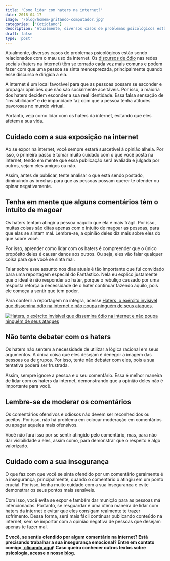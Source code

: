 ```yaml
---
title: 'Como lidar com haters na internet?'
date: 2018-04-17
image: '/blog/homem-gritando-computador.jpg'
categories: ['Cotidiano']
description: 'Atualmente, diversos casos de problemas psicológicos estão sendo relacionados com o mau uso da internet. Os discursos de ódio, haters na internet...'
draft: false
type: 'post'
---
```


Atualmente, diversos casos de problemas psicológicos estão sendo relacionados com o mau uso da internet. Os [discursos de ódio](https://www.infoescola.com/direito/discurso-de-odio/) nas redes sociais (haters na internet) têm se tornado cada vez mais comuns e podem fazer com que uma pessoa se sinta menosprezada, principalmente quando esse discurso é dirigida a ela.

A internet é um local favorável para que as pessoas possam se esconder e propagar opiniões que não são socialmente aceitáveis. Por isso, a maioria dos haters decidem esconder a sua real identidade. Essa falsa sensação de “invisibilidade” e de impunidade faz com que a pessoa tenha atitudes pavorosas no mundo virtual.

Portanto, veja como lidar com os haters da internet, evitando que eles afetem a sua vida.

## **Cuidado com a sua exposição na internet**

Ao se expor na internet, você sempre estará suscetível à opinião alheia. Por isso, o primeiro passo é tomar muito cuidado com o que você posta na internet, tendo em mente que essa publicação será avaliada e julgada por outros, sejam eles amigos ou não.

Assim, antes de publicar, tente analisar o que está sendo postado, diminuindo as brechas para que as pessoas possam querer te ofender ou opinar negativamente.

## **Tenha em mente que alguns comentários têm o intuito de magoar**

Os haters tentam atingir a pessoa naquilo que ela é mais frágil. Por isso, muitas coisas são ditas apenas com o intuito de magoar as pessoas, para que elas se sintam mal. Lembre-se, a opinião deles diz mais sobre eles do que sobre você.

Por isso, aprender como lidar com os haters é compreender que o único propósito deles é causar danos aos outros. Ou seja, eles vão falar qualquer coisa para que você se sinta mal.

Falar sobre esse assunto nos dias atuais é tão importante que fui convidado para uma reportagem especial do Fantástico. Nela eu explico justamente que o ideal é não responder ao hater, porque o rebuliço causado por uma resposta reforça a necessidade de o hater continuar fazendo aquilo, pois ele começa a sentir que tem poder.

Para conferir a reportagem na íntegra, acesse [Haters, o exército invisível que dissemina ódio na internet e não poupa ninguém de seus ataques](https://g1.globo.com/fantastico/noticia/2021/09/05/haters-o-exercito-invisivel-que-dissemina-odio-na-internet-e-nao-poupa-ninguem-de-seus-ataques.ghtml).

[![Haters, o exército invisível que dissemina ódio na internet e não poupa ninguém de seus ataques](/blog/haters-o-exercito-invisivel-que-dissemina-odio-na-internet-e-nao-poupa-ninguem-de-seus-ataques.jpg)](https://g1.globo.com/fantastico/noticia/2021/09/05/haters-o-exercito-invisivel-que-dissemina-odio-na-internet-e-nao-poupa-ninguem-de-seus-ataques.ghtml)

## **Não tente debater com os haters**

Os haters não sentem a necessidade de utilizar a lógica racional em seus argumentos. A única coisa que eles desejam é denegrir a imagem das pessoas ou de grupos. Por isso, tente não debater com eles, pois a sua tentativa poderá ser frustrada.

Assim, sempre ignore a pessoa e o seu comentário. Essa é melhor maneira de lidar com os haters da internet, demonstrando que a opinião deles não é importante para você.

## **Lembre-se de moderar os comentários**

Os comentários ofensivos e odiosos não devem ser reconhecidos ou aceitos. Por isso, não há problema em colocar moderação em comentários ou apagar aqueles mais ofensivos.

Você não fará isso por se sentir atingido pelo comentário, mas, para não dar visibilidade a eles, assim como, para demonstrar que o respeito é algo valorizado.

## **Cuidado com a sua insegurança**

O que faz com que você se sinta ofendido por um comentário geralmente é a insegurança, principalmente, quando o comentário o atingiu em um ponto crucial. Por isso, tenha muito cuidado com a sua insegurança e evite demonstrar os seus pontos mais sensíveis.

Com isso, você evita se expor e também dar munição para as pessoas má intencionadas. Portanto, se resguardar é uma ótima maneira de lidar com haters da internet e evitar que eles consigam realmente te trazer sofrimento. Dessa forma, será mais fácil continuar publicando conteúdo na internet, sem se importar com a opinião negativa de pessoas que desejam apenas te fazer mal.

**E você, se sentiu ofendido por algum comentário na internet? Está precisando trabalhar a sua insegurança emocional? Entre em contato comigo,**[ **clicando aqui**](/contato/)**! Caso queira conhecer outros textos sobre psicologia, acesse o nosso [blog](/blog/).**

